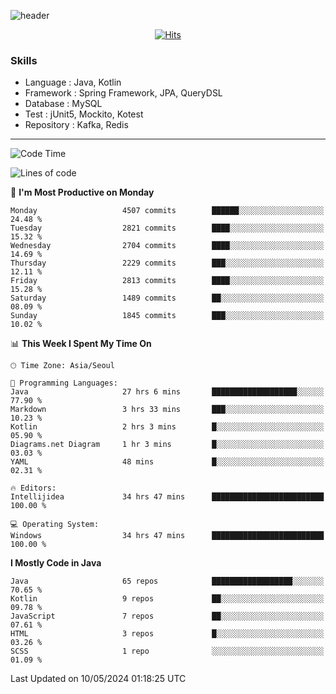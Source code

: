 <!-- Github Profile Readme로 프로필 꾸미기 : https://zzsza.github.io/development/2020/07/10/make-github-profile-readme/ -->

<!-- github theme -->
  <!-- 
    ![header](https://capsule-render.vercel.app/api?type=slice&color=e0f0e3&height=150&section=header&text=beasy&fontSize=45)
  -->
  ![header](https://capsule-render.vercel.app/api?type=soft&color=e0f0e3&height=150&section=header&text=Choi-YongSeok&fontSize=55&animation=twinkling)


<!-- hits count : https://hits.seeyoufarm.com/ -->
<div align=center>
    
  [![Hits](https://hits.seeyoufarm.com/api/count/incr/badge.svg?url=https%3A%2F%2Fgithub.com%2Fchoi-ys&count_bg=%2379C83D&title_bg=%23555555&icon=&icon_color=%23E7E7E7&title=hits&edge_flat=false)](https://hits.seeyoufarm.com)

</div>


<!-- Committed Top Lang -->
<div align=center>
</div>


### Skills
 - Language : Java, Kotlin
 - Framework : Spring Framework, JPA, QueryDSL
 - Database : MySQL
 - Test : jUnit5, Mockito, Kotest
 - Repository : Kafka, Redis

---

<!--START_SECTION:waka-->
![Code Time](http://img.shields.io/badge/Code%20Time-3%2C895%20hrs%2040%20mins-blue)

![Lines of code](https://img.shields.io/badge/From%20Hello%20World%20I%27ve%20Written-14.8%20million%20lines%20of%20code-blue)

📅 **I'm Most Productive on Monday** 

```text
Monday                   4507 commits        ██████░░░░░░░░░░░░░░░░░░░   24.48 % 
Tuesday                  2821 commits        ████░░░░░░░░░░░░░░░░░░░░░   15.32 % 
Wednesday                2704 commits        ████░░░░░░░░░░░░░░░░░░░░░   14.69 % 
Thursday                 2229 commits        ███░░░░░░░░░░░░░░░░░░░░░░   12.11 % 
Friday                   2813 commits        ████░░░░░░░░░░░░░░░░░░░░░   15.28 % 
Saturday                 1489 commits        ██░░░░░░░░░░░░░░░░░░░░░░░   08.09 % 
Sunday                   1845 commits        ███░░░░░░░░░░░░░░░░░░░░░░   10.02 % 
```


📊 **This Week I Spent My Time On** 

```text
🕑︎ Time Zone: Asia/Seoul

💬 Programming Languages: 
Java                     27 hrs 6 mins       ███████████████████░░░░░░   77.90 % 
Markdown                 3 hrs 33 mins       ███░░░░░░░░░░░░░░░░░░░░░░   10.23 % 
Kotlin                   2 hrs 3 mins        █░░░░░░░░░░░░░░░░░░░░░░░░   05.90 % 
Diagrams.net Diagram     1 hr 3 mins         █░░░░░░░░░░░░░░░░░░░░░░░░   03.03 % 
YAML                     48 mins             █░░░░░░░░░░░░░░░░░░░░░░░░   02.31 % 

🔥 Editors: 
Intellijidea             34 hrs 47 mins      █████████████████████████   100.00 % 

💻 Operating System: 
Windows                  34 hrs 47 mins      █████████████████████████   100.00 % 
```

**I Mostly Code in Java** 

```text
Java                     65 repos            ██████████████████░░░░░░░   70.65 % 
Kotlin                   9 repos             ██░░░░░░░░░░░░░░░░░░░░░░░   09.78 % 
JavaScript               7 repos             ██░░░░░░░░░░░░░░░░░░░░░░░   07.61 % 
HTML                     3 repos             █░░░░░░░░░░░░░░░░░░░░░░░░   03.26 % 
SCSS                     1 repo              ░░░░░░░░░░░░░░░░░░░░░░░░░   01.09 % 
```




 Last Updated on 10/05/2024 01:18:25 UTC
<!--END_SECTION:waka-->

<!-- 
![footer](https://capsule-render.vercel.app/api?section=footer&type=slice&color=e0f0e3)
-->

